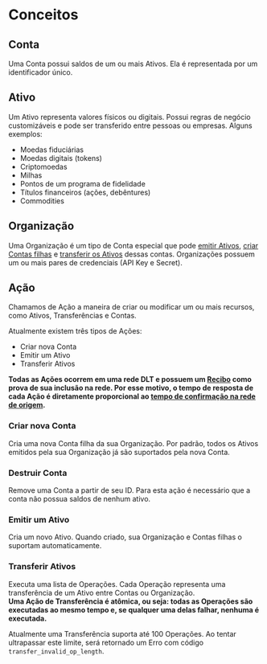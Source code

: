 # Conceitos

## Conta

Uma Conta possui saldos de um ou mais Ativos. Ela é representada por um identificador único.  

## Ativo

Um Ativo representa valores físicos ou digitais. Possui regras de negócio customizáveis e pode ser transferido entre pessoas ou empresas. Alguns exemplos:

- Moedas fiduciárias
- Moedas digitais (tokens)
- Criptomoedas
- Milhas
- Pontos de um programa de fidelidade
- Títulos financeiros (ações, debêntures)
- Commodities

## Organização

Uma Organização é um tipo de Conta especial que pode [emitir Ativos](#emitir-um-ativo), [criar Contas filhas](#criar-nova-conta) e [transferir os Ativos](#transferir-ativos) dessas contas.
Organizações possuem um ou mais pares de credenciais (API Key e Secret).

## Ação

Chamamos de Ação a maneira de criar ou modificar um ou mais recursos, como Ativos, Transferências e Contas.

Atualmente existem três tipos de Ações:

- Criar nova Conta
- Emitir um Ativo
- Transferir Ativos

**Todas as Ações ocorrem em uma rede DLT e possuem um [Recibo](#receipt) como prova de sua inclusão na rede.
Por esse motivo, o tempo de resposta de cada Ação é diretamente proporcional ao [tempo de confirmação na rede de origem](#blockchain-e-dlt).**

### Criar nova Conta

Cria uma nova Conta filha da sua Organização. Por padrão, todos os Ativos emitidos pela sua Organização já são suportados pela nova Conta.

### Destruir Conta

Remove uma Conta a partir de seu ID. Para esta ação é necessário que a conta não possua saldos de nenhum ativo.

<aside class="warning"></aside>

### Emitir um Ativo

Cria um novo Ativo. Quando criado, sua Organização e Contas filhas o suportam automaticamente.

### Transferir Ativos

Executa uma lista de Operações. Cada Operação representa uma transferência de um Ativo entre Contas ou Organização.    
**Uma Ação de Transferência é atômica, ou seja: todas as Operações são executadas ao mesmo tempo e, se qualquer uma delas falhar, nenhuma é executada.**

<aside class="notice">Atualmente uma Transferência suporta até 100 Operações. Ao tentar ultrapassar este limite, será retornado um Erro com código <code>transfer_invalid_op_length</code>.</aside>
